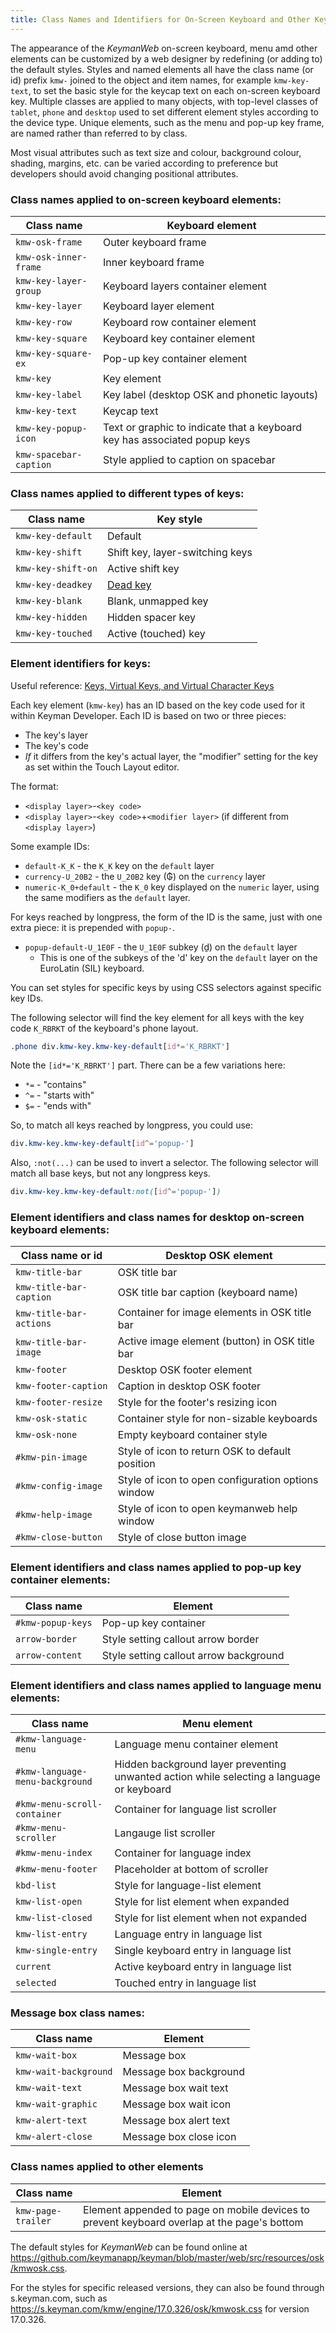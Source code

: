 ```yaml
---
title: Class Names and Identifiers for On-Screen Keyboard and Other KeymanWeb Elements
---
```


The appearance of the _KeymanWeb_ on-screen keyboard, menu amd other elements can be customized
by a web designer by redefining (or adding to) the default styles.  Styles and named elements
all have the class name (or id) prefix `kmw-` joined to the object and item names,
for example `kmw-key-text`, to set the basic style for the keycap text on each on-screen keyboard key.
Multiple classes are applied to many objects, with top-level classes of `tablet`,
`phone` and `desktop` used to set different element styles according to the device type.
Unique elements, such as the menu and pop-up key frame, are named rather than referred to by class.

Most visual attributes such as text size and colour, background colour, shading, margins, etc. can be varied
according to preference but developers should avoid changing positional attributes.

### Class names applied to on-screen keyboard elements:

|  Class name             | Keyboard element                    |
| ----------------------- | ----------------------------------- |
| `kmw-osk-frame`         | Outer keyboard frame                |
| `kmw-osk-inner-frame`   | Inner keyboard frame                |
| `kmw-key-layer-group`   | Keyboard layers container element   |
| `kmw-key-layer`         | Keyboard layer element              |
| `kmw-key-row`           | Keyboard row container element      |
| `kmw-key-square`        | Keyboard key container element      |
| `kmw-key-square-ex`     | Pop-up key container element        |
| `kmw-key`               | Key element                         |
| `kmw-key-label`         | Key label (desktop OSK and phonetic layouts) |
| `kmw-key-text`          | Keycap text                         |
| `kmw-key-popup-icon`    | Text or graphic to indicate that a keyboard key has associated popup keys |
| `kmw-spacebar-caption`  | Style applied to caption on spacebar |

### Class names applied to different types of keys:

|  Class name             | Key style                       |
| ----------------------- | ------------------------------- |
| `kmw-key-default`       | Default                         |
| `kmw-key-shift`         | Shift key, layer-switching keys |
| `kmw-key-shift-on`      | Active shift key                |
| `kmw-key-deadkey`       | [Dead key](/developer/language/reference/deadkey) |
| `kmw-key-blank`         | Blank, unmapped key             |
| `kmw-key-hidden`        | Hidden spacer key               |
| `kmw-key-touched`       | Active (touched) key            |

### Element identifiers for keys:

Useful reference: [Keys, Virtual Keys, and Virtual Character Keys](/developer/language/guide/virtual-keys#toc-key-codes)

Each key element (`kmw-key`) has an ID based on the key code used for it within Keyman Developer.  Each ID is based on
two or three pieces:
- The key's layer
- The key's code
- _If_ it differs from the key's actual layer, the "modifier" setting for the key as set within the Touch Layout editor.

The format:
- `<display layer>`-`<key code>`
- `<display layer>`-`<key code>`+`<modifier layer>` (if different from `<display layer>`)

Some example IDs:
- `default-K_K` - the `K_K` key on the `default` layer
- `currency-U_20B2` - the `U_20B2` key (₲) on the `currency` layer
- `numeric-K_0+default` - the `K_0` key displayed on the `numeric` layer, using the same modifiers as the `default` layer.

For keys reached by longpress, the form of the ID is the same, just with one extra piece: it is prepended with `popup-`.
- `popup-default-U_1E0F` - the `U_1E0F` subkey (ḏ) on the `default` layer
    - This is one of the subkeys of the 'd' key on the `default` layer on the EuroLatin (SIL) keyboard.

You can set styles for specific keys by using CSS selectors against specific key IDs.

The following selector will find the key element for all keys with the key code `K_RBRKT` of the keyboard's phone layout.

```css
.phone div.kmw-key.kmw-key-default[id*='K_RBRKT']
```

Note the `[id*='K_RBRKT']` part.  There can be a few variations here:
- `*=` - "contains"
- `^=` - "starts with"
- `$=` - "ends with"

So, to match all keys reached by longpress, you could use:

```css
div.kmw-key.kmw-key-default[id^='popup-']
```

Also, `:not(...)` can be used to invert a selector.  The following selector will match all base keys, but not
any longpress keys.

```css
div.kmw-key.kmw-key-default:not([id^='popup-'])
```

### Element identifiers and class names for desktop on-screen keyboard elements:

|  Class name or id       | Desktop OSK element                             |
| ----------------------- | -------------------------------                 |
| `kmw-title-bar`         | OSK title bar                                   |
| `kmw-title-bar-caption` | OSK title bar caption (keyboard name)           |
| `kmw-title-bar-actions` | Container for image elements in OSK title bar   |
| `kmw-title-bar-image`   | Active image element (button) in OSK title bar  |
| `kmw-footer`            | Desktop OSK footer element                      |
| `kmw-footer-caption`    | Caption in desktop OSK footer                   |
| `kmw-footer-resize`     | Style for the footer's resizing icon            |
| `kmw-osk-static`        | Container style for non-sizable keyboards       |
| `kmw-osk-none`          | Empty keyboard container style                  |
| `#kmw-pin-image`        | Style of icon to return OSK to default position |
| `#kmw-config-image`     | Style of icon to open configuration options window |
| `#kmw-help-image`       | Style of icon to open keymanweb help window     |
| `#kmw-close-button`     | Style of close button image                     |

### Element identifiers and class names applied to pop-up key container elements:

|  Class name             | Element                             |
| ----------------------- | -------------------------------     |
| `#kmw-popup-keys`       | Pop-up key container                |
| `arrow-border`          | Style setting callout arrow border  |
| `arrow-content`         | Style setting callout arrow background |

### Element identifiers and class names applied to language menu elements:

|  Class name                     | Menu element                          |
| ---------------------------     | -------------------------------       |
| `#kmw-language-menu`            | Language menu container element       |
| `#kmw-language-menu-background` | Hidden background layer preventing unwanted action while selecting a language or keyboard  |
| `#kmw-menu-scroll-container`    | Container for language list scroller  |
| `#kmw-menu-scroller`            | Langauge list scroller                |
| `#kmw-menu-index`               | Container for language index          |
| `#kmw-menu-footer`              | Placeholder at bottom of scroller     |
| `kbd-list`                      | Style for language-list element       |
| `kmw-list-open`                 | Style for list element when expanded  |
| `kmw-list-closed`               | Style for list element when not expanded  |
| `kmw-list-entry`                | Language entry in language list       |
| `kmw-single-entry`              | Single keyboard entry in language list    |
| `current`                       | Active keyboard entry in language list    |
| `selected`                      | Touched entry in language list        |

### Message box class names:

|  Class name             | Element                         |
| ----------------------- | ------------------------------- |
| `kmw-wait-box`          | Message box                     |
| `kmw-wait-background`   | Message box background          |
| `kmw-wait-text`         | Message box wait text           |
| `kmw-wait-graphic`      | Message box wait icon           |
| `kmw-alert-text`        | Message box alert text          |
| `kmw-alert-close`       | Message box close icon          |

### Class names applied to other elements

|  Class name             | Element                         |
| ----------------------- | ------------------------------- |
| `kmw-page-trailer`      | Element appended to page on mobile devices to prevent keyboard overlap at the page's bottom |

The default styles for _KeymanWeb_ can be found online at
https://github.com/keymanapp/keyman/blob/master/web/src/resources/osk/kmwosk.css.

For the styles for specific released versions, they can also be found through
s.keyman.com, such as https://s.keyman.com/kmw/engine/17.0.326/osk/kmwosk.css
for version 17.0.326.